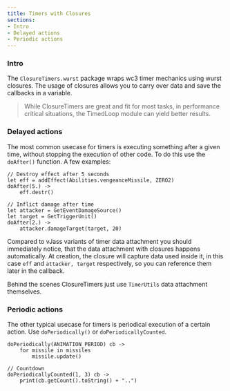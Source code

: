 ```yaml
---
title: Timers with Closures
sections:
- Intro
- Delayed actions
- Periodic actions
---
```


### Intro

The `ClosureTimers.wurst` package wraps wc3 timer mechanics using wurst closures. The usage of closures allows you to carry over data and save the callbacks in a variable.

> While ClosureTimers are great and fit for most tasks, in performance critical situations, the TimedLoop module can yield better results.

### Delayed actions

The most common usecase for timers is executing something after a given time, without stopping the execution of other code. To do this use the `doAfter()` function.
A few examples:

```wurst
// Destroy effect after 5 seconds
let eff = addEffect(Abilities.vengeanceMissile, ZERO2)
doAfter(5.) ->
	eff.destr()

// Inflict damage after time
let attacker = GetEventDamageSource()
let target = GetTriggerUnit()
doAfter(2.) ->
	attacker.damageTarget(target, 20)
```

Compared to vJass variants of timer data attachment you should immediately notice, that the data attachment with closures happens automatically.
At creation, the closure will capture data used inside it, in this case `eff` and `attacker, target` respectively, so you can reference them later in the callback.

Behind the scenes ClosureTimers just use `TimerUtils` data attachment themselves.

### Periodic actions

The other typical usecase for timers is periodical execution of a certain action. Use `doPeriodically()` or `doPeriodicallyCounted`.

```wurst
doPeriodically(ANIMATION_PERIOD) cb ->
	for missile in missiles
		missile.update()

// Countdown
doPeriodicallyCounted(1, 3) cb ->
	print(cb.getCount().toString() + "..")
```


